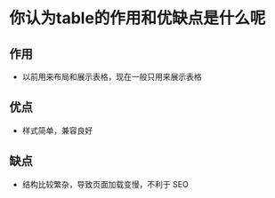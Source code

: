 # 你认为table的作用和优缺点是什么呢

## 作用

- 以前用来布局和展示表格，现在一般只用来展示表格

## 优点

- 样式简单，兼容良好

## 缺点

- 结构比较繁杂，导致页面加载变慢，不利于 SEO
